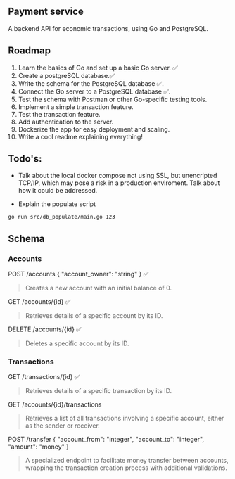 ## Payment service

A backend API for economic transactions, using Go and PostgreSQL.

## Roadmap

1. Learn the basics of Go and set up a basic Go server. ✅
2. Create a postgreSQL database.✅
3. Write the schema for the PostgreSQL database ✅.
4. Connect the Go server to a PostgreSQL database  ✅.
5. Test the schema with Postman or other Go-specific testing tools.
6. Implement a simple transaction feature.
7. Test the transaction feature.
8. Add authentication to the server.
9. Dockerize the app for easy deployment and scaling.
10. Write a cool readme explaining everything!

## Todo's:

- Talk about the local docker compose not using SSL, but unencripted TCP/IP, which may pose a risk in a production enviroment. Talk about how it could be addressed.

- Explain the populate script 

```shell
go run src/db_populate/main.go 123
```


## Schema

### Accounts

POST /accounts { "account_owner": "string" } ✅

> Creates a new account with an initial balance of 0. 

GET /accounts/{id} ✅

> Retrieves details of a specific account by its ID. 

DELETE /accounts/{id} ✅

> Deletes a specific account by its ID.


### Transactions

GET /transactions/{id} ✅

> Retrieves details of a specific transaction by its ID.

GET /accounts/{id}/transactions

> Retrieves a list of all transactions involving a specific account, either as the sender or receiver.

POST /transfer { "account_from": "integer", "account_to": "integer", "amount": "money" }

> A specialized endpoint to facilitate money transfer between accounts, wrapping the transaction creation process with additional validations.  